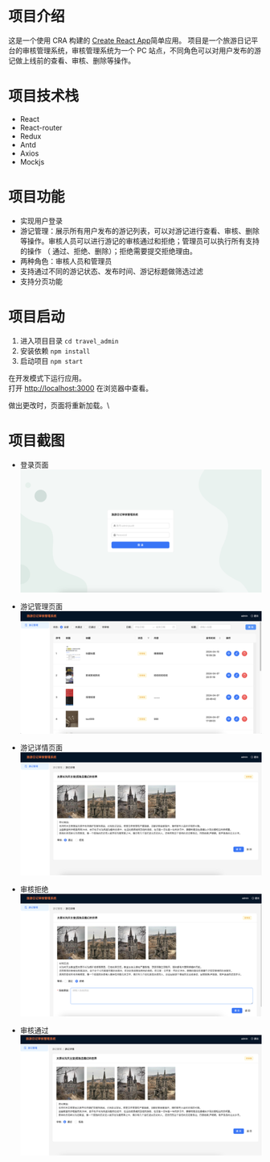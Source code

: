 # 项目介绍

这是一个使用 CRA 构建的 [Create React App](https://github.com/facebook/create-react-app)简单应用。
项目是一个旅游日记平台的审核管理系统，审核管理系统为一个 PC 站点，不同角色可以对用户发布的游记做上线前的查看、审核、删除等操作。

# 项目技术栈

- React
- React-router
- Redux
- Antd
- Axios
- Mockjs

# 项目功能

- 实现用户登录
- 游记管理：展示所有用户发布的游记列表，可以对游记进行查看、审核、删除等操作。审核人员可以进行游记的审核通过和拒绝；管理员可以执行所有支持的操作 （ 通过、拒绝、删除）；拒绝需要提交拒绝理由。
- 两种角色：审核人员和管理员
- 支持通过不同的游记状态、发布时间、游记标题做筛选过滤
- 支持分页功能

# 项目启动

1. 进入项目目录 `cd travel_admin`
2. 安装依赖 `npm install`
3. 启动项目 `npm start`

在开发模式下运行应用。\
打开 [http://localhost:3000](http://localhost:3000) 在浏览器中查看。

做出更改时，页面将重新加载。\

# 项目截图

- 登录页面
  ![login.png](image.png)

- 游记管理页面
  ![notes.png](image-1.png)

- 游记详情页面
  ![detail.png](image-2.png)

- 审核拒绝
  ![reject.png](image-3.png)

- 审核通过
  ![approve.png](image-4.png)
